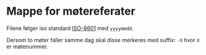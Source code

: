 # Mappe for møtereferater

Filene følger iso standard [ISO-8601](http://support.sas.com/documentation/cdl/en/lrdict/64316/HTML/default/viewer.htm#a003169814.htm)
med ```yyyymmdd```. 

Dersom to møter faller samme dag skal disse merkeres med suffix: ```-X``` hvor ```X``` er møtenummer. 